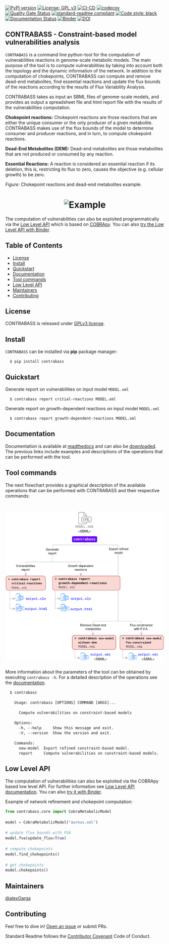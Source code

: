 [![PyPI version](https://badge.fury.io/py/contrabass.svg)](https://badge.fury.io/py/contrabass) 
[![License: GPL v3](https://img.shields.io/badge/License-GPLv3-blue.svg)](https://www.gnu.org/licenses/gpl-3.0) 
[![CI-CD](https://github.com/openCONTRABASS/CONTRABASS/actions/workflows/main.yml/badge.svg)](https://github.com/openCONTRABASS/CONTRABASS/actions/workflows/main.yml)
[![codecov](https://codecov.io/gh/openCONTRABASS/CONTRABASS/branch/main/graph/badge.svg?token=C9F6FT0PAV)](https://codecov.io/gh/openCONTRABASS/CONTRABASS)
[![Quality Gate Status](https://sonarcloud.io/api/project_badges/measure?project=openCONTRABASS_CONTRABASS&metric=alert_status)](https://sonarcloud.io/summary/new_code?id=openCONTRABASS_CONTRABASS) 
[![standard-readme compliant](https://img.shields.io/badge/readme%20style-standard-brightgreen.svg)](https://github.com/RichardLitt/standard-readme) 
[![Code style: black](https://img.shields.io/badge/code%20style-black-000000.svg)](https://github.com/psf/black) 
[![Documentation Status](https://readthedocs.org/projects/contrabass/badge/?version=latest)](https://contrabass.readthedocs.io/en/latest/?badge=latest) 
[![Binder](https://mybinder.org/badge_logo.svg)](https://mybinder.org/v2/gh/openCONTRABASS/CONTRABASS/HEAD?labpath=docs%2Fsource%2FCORE.ipynb)
[![DOI](https://zenodo.org/badge/427404496.svg)](https://zenodo.org/badge/latestdoi/427404496)

## CONTRABASS - Constraint-based model vulnerabilities analysis

```CONTRABASS``` is a command line python-tool for the computation of vulnerabilities reactions in genome-scale metabolic models. 
The main purpose of the tool is to compute vulnerabilities by taking into account both the topology and the dynamic information of the network. In addition to the computation of chokepoints, CONTRABASS can compute and remove dead-end metabolites, find essential reactions and update the flux bounds of the reactions according to the results of Flux Variability Analysis. 

CONTRABASS takes as input an SBML files of genome-scale models, and provides as output a spreadsheet file and html report file with the results of the vulnerabilities computation.

**Chokepoint reactions:** Chokepoint reactions are those reactions that are either the unique consumer or the only producer of a given metabolite. CONTRABASS makes use of the flux bounds of the model to determine consumer and producer reactions, and in turn, to compute chokepoint reactions.

**Dead-End Metabolites (DEM):** Dead-end metabolites are those metabolites that are not produced or consumed by any reaction.

**Essential Reactions:** A reaction is considered an essential reaction if its deletion, this is, restricting its flux to zero, causes the objective (e.g. cellular growth) to be zero.


_Figure:_ Chokepoint reactions and dead-end metabolites example:

<h1 align="center">
    <img alt="Example" title="Example" src="https://github.com/openCONTRABASS/CONTRABASS/blob/main/docs/source/_static/chokepoints_example.png" width="500">
</h1>

The computation of vulnerabilities can also be exploited programmatically via the [Low Level API](#low-level-api) which is based on [COBRApy](https://github.com/opencobra/cobrapy). You can also [try the Low Level API with Binder](https://mybinder.org/v2/gh/openCONTRABASS/CONTRABASS/HEAD?labpath=docs%2Fsource%2FCORE.ipynb).


## Table of Contents
- [License](#license)
- [Install](#Install)
- [Quickstart](#Quickstart)
- [Documentation](#documentation)
- [Tool commands](#tool-commands)
- [Low Level API](#low-level-api)
- [Maintainers](#maintainers)
- [Contributing](#contributing)


## License

CONTRABASS is released under [GPLv3 license](LICENSE).

## Install
```CONTRABASS``` can be installed via **pip** package manager:
```shell
  $ pip install contrabass
```

## Quickstart

Generate report on vulnerabilities on input model ```MODEL.xml```

```shell
  $ contrabass report critial-reactions MODEL.xml
```

Generate report on growth-dependent reactions on input model ```MODEL.xml```

```shell
  $ contrabass report growth-dependent-reactions MODEL.xml
```

## Documentation

Documentation is available at [readthedocs](https://contrabass.readthedocs.io/en/latest/) and can also be [downloaded](https://contrabass.readthedocs.io/_/downloads/en/latest/pdf/). 
The previous links include examples and descriptions of the operations that can be performed with the tool.

## Tool commands

The next flowchart provides a graphical description of the available operations that can be performed with CONTRABASS and their respective commands:

<h1 align="center">
    <img alt="flowchart" title="flowchart" src="https://github.com/openCONTRABASS/CONTRABASS/blob/main/docs/source/_static/contrabass_flowchart.png" width="500">
</h1>

More information about the parameters of the tool can be obtained by executing ``contrabass -h``. 
For a detailed description of the operations see the [documentation](https://contrabass.readthedocs.io/en/latest/ToolCommands). 

```shell
  $ contrabass

    Usage: contrabass [OPTIONS] COMMAND [ARGS]...
    
      Compute vulnerabilities on constraint-based models
    
    Options:
      -h, --help     Show this message and exit.
      -V, --version  Show the version and exit.
    
    Commands:
      new-model  Export refined constraint-based model.
      report     Compute vulnerabilities on constraint-based models.
```

## Low Level API

The computation of vulnerabilities can also be exploited via the COBRApy based low level API. For further information see [Low Level API documentation](https://contrabass.readthedocs.io/en/latest/CORE.html). 
You can also [try it with Binder](https://mybinder.org/v2/gh/openCONTRABASS/CONTRABASS/HEAD?labpath=docs%2Fsource%2FCORE.ipynb).

Example of network refinement and chokepoint computation:
```python
from contrabass.core import CobraMetabolicModel

model = CobraMetabolicModel("aureus.xml")

# update flux bounds with FVA
model.fva(update_flux=True)

# compute chokepoints
model.find_chokepoints()

# get chokepoints
model.chokepoints()
```

## Maintainers

[@alexOarga](https://github.com/alexOarga)

## Contributing

Feel free to dive in! [Open an issue](https://github.com/openCONTRABASS/CONTRABASS/issues/new) or submit PRs.

Standard Readme follows the [Contributor Covenant](http://contributor-covenant.org/version/1/3/0/) Code of Conduct.




